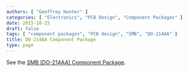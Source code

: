 ```yaml
---
authors: [ "Geoffrey Hunter" ]
categories: [ "Electronics", "PCB Design", "Component Packages" ]
date: 2015-10-25
draft: false
tags: [ "component packages", "PCB design", "SMB", "DO-214AA" ]
title: DO-214AA Component Package
type: page
---
```


See the [SMB (DO-214AA) Component Package](../smb-do-214aa-component-package).

